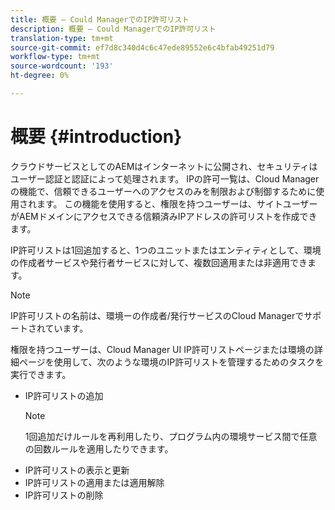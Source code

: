 ```yaml
---
title: 概要 — Could ManagerでのIP許可リスト
description: 概要 — Could ManagerでのIP許可リスト
translation-type: tm+mt
source-git-commit: ef7d8c340d4c6c47ede89552e6c4bfab49251d79
workflow-type: tm+mt
source-wordcount: '193'
ht-degree: 0%

---
```



# 概要 {#introduction}

クラウドサービスとしてのAEMはインターネットに公開され、セキュリティはユーザー認証と認証によって処理されます。 IPの許可一覧は、Cloud Managerの機能で、信頼できるユーザーへのアクセスのみを制限および制御するために使用されます。 この機能を使用すると、権限を持つユーザーは、サイトユーザーがAEMドメインにアクセスできる信頼済みIPアドレスの許可リストを作成できます。

IP許可リストは1回追加すると、1つのユニットまたはエンティティとして、環境の作成者サービスや発行者サービスに対して、複数回適用または非適用できます。

>[!NOTE]
>IP許可リストの名前は、環境ーの作成者/発行サービスのCloud Managerでサポートされています。

権限を持つユーザーは、Cloud Manager UI IP許可リストページまたは環境の詳細ページを使用して、次のような環境のIP許可リストを管理するためのタスクを実行できます。

* IP許可リストの追加
   >[!NOTE]
   > 1回追加だけルールを再利用したり、プログラム内の環境サービス間で任意の回数ルールを適用したりできます。
* IP許可リストの表示と更新
* IP許可リストの適用または適用解除
* IP許可リストの削除